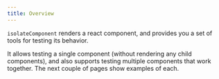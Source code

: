 ```yaml
---
title: Overview
---
```


`isolateComponent` renders a react component, and provides you a set of tools for testing its behavior. 
 
It allows testing a single component (without rendering any child components), and also supports testing multiple components that work together. The next couple of pages show examples of each.

